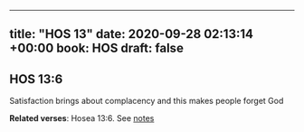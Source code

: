 
---
title: "HOS 13"
date: 2020-09-28 02:13:14 +00:00
book: HOS
draft: false
---

## HOS 13:6

Satisfaction brings about complacency and this makes people forget God

**Related verses**: Hosea 13:6. See [notes](https://my.bible.com/notes/3528275325732250594)

